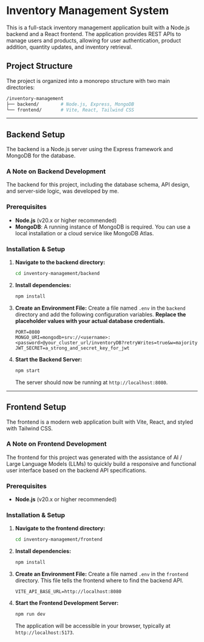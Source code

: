 # Inventory Management System

This is a full-stack inventory management application built with a Node.js backend and a React frontend. The application provides REST APIs to manage users and products, allowing for user authentication, product addition, quantity updates, and inventory retrieval.

## Project Structure

The project is organized into a monorepo structure with two main directories:
```bash
/inventory-management
├── backend/        # Node.js, Express, MongoDB
└── frontend/       # Vite, React, Tailwind CSS
```


---
## Backend Setup

The backend is a Node.js server using the Express framework and MongoDB for the database.

### **A Note on Backend Development**

The backend for this project, including the database schema, API design, and server-side logic, was developed by me.

### **Prerequisites**

* **Node.js** (v20.x or higher recommended)
* **MongoDB**: A running instance of MongoDB is required. You can use a local installation or a cloud service like MongoDB Atlas.

### **Installation & Setup**

1.  **Navigate to the backend directory:**
    ```bash
    cd inventory-management/backend
    ```

2.  **Install dependencies:**
    ```bash
    npm install
    ```

3.  **Create an Environment File:**
    Create a file named `.env` in the `backend` directory and add the following configuration variables. **Replace the placeholder values with your actual database credentials.**

    ```env
    PORT=8080
    MONGO_URI=mongodb+srv://<username>:<password>@your_cluster_url/inventoryDB?retryWrites=true&w=majority
    JWT_SECRET=a_strong_and_secret_key_for_jwt
    ```

4.  **Start the Backend Server:**
    ```bash
    npm start
    ```
    The server should now be running at `http://localhost:8080`.

---
## Frontend Setup

The frontend is a modern web application built with Vite, React, and styled with Tailwind CSS.

### **A Note on Frontend Development**

The frontend for this project was generated with the assistance of AI / Large Language Models (LLMs) to quickly build a responsive and functional user interface based on the backend API specifications.

### **Prerequisites**

* **Node.js** (v20.x or higher recommended)

### **Installation & Setup**

1.  **Navigate to the frontend directory:**
    ```bash
    cd inventory-management/frontend
    ```

2.  **Install dependencies:**
    ```bash
    npm install
    ```

3.  **Create an Environment File:**
    Create a file named `.env` in the `frontend` directory. This file tells the frontend where to find the backend API.

    ```env
    VITE_API_BASE_URL=http://localhost:8080
    ```

4.  **Start the Frontend Development Server:**
    ```bash
    npm run dev
    ```
    The application will be accessible in your browser, typically at `http://localhost:5173`.